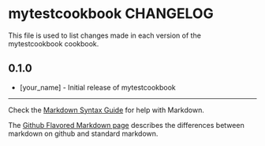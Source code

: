 # mytestcookbook CHANGELOG

This file is used to list changes made in each version of the mytestcookbook cookbook.

## 0.1.0
- [your_name] - Initial release of mytestcookbook

- - -
Check the [Markdown Syntax Guide](http://daringfireball.net/projects/markdown/syntax) for help with Markdown.

The [Github Flavored Markdown page](http://github.github.com/github-flavored-markdown/) describes the differences between markdown on github and standard markdown.
